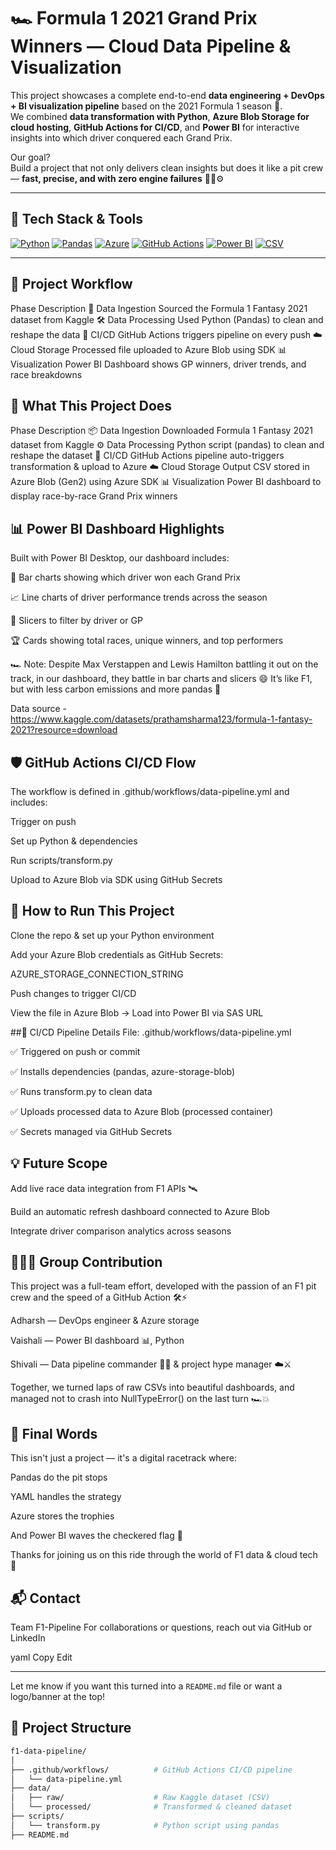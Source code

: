 # 🏎️ Formula 1 2021 Grand Prix Winners — Cloud Data Pipeline & Visualization

This project showcases a complete end-to-end **data engineering + DevOps + BI visualization pipeline** based on the 2021 Formula 1 season 🏁.  
We combined **data transformation with Python**, **Azure Blob Storage for cloud hosting**, **GitHub Actions for CI/CD**, and **Power BI** for interactive insights into which driver conquered each Grand Prix.

Our goal?  
Build a project that not only delivers clean insights but does it like a pit crew — **fast, precise, and with zero engine failures** 🧑‍🔧⚙️

---

## 🔧 Tech Stack & Tools

[![Python](https://img.shields.io/badge/Python-Data%20Processing-yellow?logo=python)](https://www.python.org/)
[![Pandas](https://img.shields.io/badge/Pandas-Data%20Cleaning-%23150458?logo=pandas)](https://pandas.pydata.org/)
[![Azure](https://img.shields.io/badge/Azure-Blob%20Storage-blue?logo=microsoftazure)](https://azure.microsoft.com/)
[![GitHub Actions](https://img.shields.io/badge/GitHub%20Actions-CI%2FCD-blue?logo=githubactions)](https://github.com/features/actions)
[![Power BI](https://img.shields.io/badge/PowerBI-Visualization-F2C811?logo=powerbi)](https://powerbi.microsoft.com/)
[![CSV](https://img.shields.io/badge/Data-CSV-lightgrey?logo=csv)](https://www.kaggle.com/datasets/prathamsharma123/formula-1-fantasy-2021)

---
## 🚀 Project Workflow
Phase	Description
🏁 Data Ingestion	Sourced the Formula 1 Fantasy 2021 dataset from Kaggle
🛠️ Data Processing	Used Python (Pandas) to clean and reshape the data
🔁 CI/CD	GitHub Actions triggers pipeline on every push
☁️ Cloud Storage	Processed file uploaded to Azure Blob using SDK
📊 Visualization	Power BI Dashboard shows GP winners, driver trends, and race breakdowns

## 🚀 What This Project Does
Phase	Description
📦 Data Ingestion	Downloaded Formula 1 Fantasy 2021 dataset from Kaggle
⚙️ Data Processing	Python script (pandas) to clean and reshape the dataset
🔁 CI/CD	GitHub Actions pipeline auto-triggers transformation & upload to Azure
☁️ Cloud Storage	Output CSV stored in Azure Blob (Gen2) using Azure SDK
📊 Visualization	Power BI dashboard to display race-by-race Grand Prix winners

## 

## 📊 Power BI Dashboard Highlights
Built with Power BI Desktop, our dashboard includes:

🥇 Bar charts showing which driver won each Grand Prix

📈 Line charts of driver performance trends across the season

📌 Slicers to filter by driver or GP

🏆 Cards showing total races, unique winners, and top performers

🏎️ Note: Despite Max Verstappen and Lewis Hamilton battling it out on the track, in our dashboard, they battle in bar charts and slicers 😄
It’s like F1, but with less carbon emissions and more pandas 🐼

Data source - https://www.kaggle.com/datasets/prathamsharma123/formula-1-fantasy-2021?resource=download

## 🛡️ GitHub Actions CI/CD Flow
The workflow is defined in .github/workflows/data-pipeline.yml and includes:

Trigger on push

Set up Python & dependencies

Run scripts/transform.py

Upload to Azure Blob via SDK using GitHub Secrets

## 📌 How to Run This Project
Clone the repo & set up your Python environment

Add your Azure Blob credentials as GitHub Secrets:

AZURE_STORAGE_CONNECTION_STRING

Push changes to trigger CI/CD

View the file in Azure Blob → Load into Power BI via SAS URL


##🧪 CI/CD Pipeline Details
File: .github/workflows/data-pipeline.yml

✅ Triggered on push or commit

✅ Installs dependencies (pandas, azure-storage-blob)

✅ Runs transform.py to clean data

✅ Uploads processed data to Azure Blob (processed container)

✅ Secrets managed via GitHub Secrets

## 💡 Future Scope
Add live race data integration from F1 APIs 🛰️

Build an automatic refresh dashboard connected to Azure Blob

Integrate driver comparison analytics across seasons

## 👨‍👩‍👧 Group Contribution
This project was a full-team effort, developed with the passion of an F1 pit crew and the speed of a GitHub Action 🛠️⚡

Adharsh — DevOps engineer & Azure storage

 Vaishali — Power BI dashboard 📊, Python

 Shivali —  Data pipeline commander 👨‍💻 & project hype manager ☁️⚔️

Together, we turned laps of raw CSVs into beautiful dashboards, and managed not to crash into NullTypeError() on the last turn 🏎️💥

## 🏁 Final Words
This isn't just a project — it's a digital racetrack where:

Pandas do the pit stops

YAML handles the strategy

Azure stores the trophies

And Power BI waves the checkered flag 🏁

Thanks for joining us on this ride through the world of F1 data & cloud tech 🚀

## 📬 Contact
Team F1-Pipeline
For collaborations or questions, reach out via GitHub or LinkedIn

yaml
Copy
Edit

---

Let me know if you want this turned into a `README.md` file or want a logo/banner at the top!



## 📁 Project Structure

```bash
f1-data-pipeline/
│
├── .github/workflows/          # GitHub Actions CI/CD pipeline
│   └── data-pipeline.yml
├── data/
│   ├── raw/                    # Raw Kaggle dataset (CSV)
│   └── processed/              # Transformed & cleaned dataset
├── scripts/
│   └── transform.py            # Python script using pandas
├── README.md

